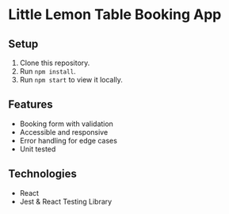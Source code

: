 # Little Lemon Table Booking App

## Setup

1. Clone this repository.
2. Run `npm install`.
3. Run `npm start` to view it locally.

## Features

- Booking form with validation
- Accessible and responsive
- Error handling for edge cases
- Unit tested

## Technologies

- React
- Jest & React Testing Library
